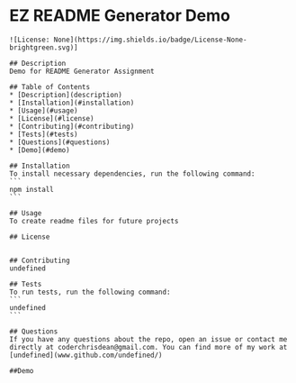 # EZ README Generator Demo
    ![License: None](https://img.shields.io/badge/License-None-brightgreen.svg)]
  
    ## Description
    Demo for README Generator Assignment
    
    ## Table of Contents
    * [Description](description)
    * [Installation](#installation)
    * [Usage](#usage)
    * [License](#license)
    * [Contributing](#contributing)
    * [Tests](#tests)
    * [Questions](#questions)
    * [Demo](#demo)
    
    ## Installation
    To install necessary dependencies, run the following command:
    ```
    npm install
    ```
    
    ## Usage
    To create readme files for future projects
    
    ## License
    
    
    ## Contributing
    undefined
    
    ## Tests
    To run tests, run the following command:
    ```
    undefined
    ```
    
    ## Questions
    If you have any questions about the repo, open an issue or contact me directly at coderchrisdean@gmail.com. You can find more of my work at [undefined](www.github.com/undefined/)
    
    ##Demo
  